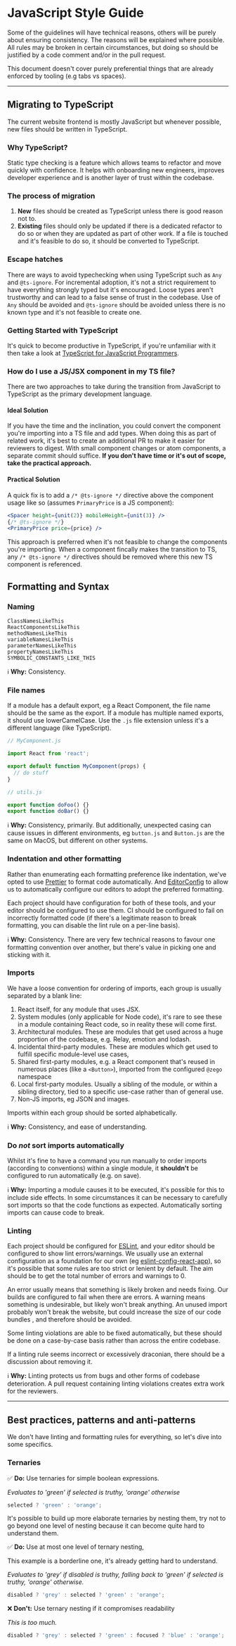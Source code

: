 # JavaScript Style Guide

Some of the guidelines will have technical reasons, others will be purely about ensuring consistency. The reasons will be explained where possible. All rules may be broken in certain circumstances, but doing so should be justified by a code comment and/or in the pull request.

This document doesn't cover purely preferential things that are already enforced by tooling (e.g tabs vs spaces).

---

## Migrating to TypeScript

The current website frontend is mostly JavaScript but whenever possible, new files should be written in TypeScript.

### Why TypeScript?

Static type checking is a feature which allows teams to refactor and move quickly with confidence. It helps with onboarding new engineers, improves developer experience and is another layer of trust within the codebase.

### The process of migration

1. **New** files should be created as TypeScript unless there is good reason not to.
2. **Existing** files should only be updated if there is a dedicated refactor to do so or when they are updated as part of other work. If a file is touched and it's feasible to do so, it should be converted to TypeScript.

### Escape hatches

There are ways to avoid typechecking when using TypeScript such as `Any` and `@ts-ignore`. For incremental adoption, it's not a strict requirement to have everything strongly typed but it's encouraged. Loose types aren't trustworthy and can lead to a false sense of trust in the codebase. Use of `Any` should be avoided and `@ts-ignore` should be avoided unless there is no known type and it's not feasible to create one.

### Getting Started with TypeScript

It's quick to become productive in TypeScript, if you're unfamiliar with it then take a look at [TypeScript for JavaScript Programmers](https://www.typescriptlang.org/docs/handbook/typescript-in-5-minutes.html).

### How do I use a JS/JSX component in my TS file?

There are two approaches to take during the transition from JavaScript to TypeScript as the primary development language.

#### Ideal Solution

If you have the time and the inclination, you could convert the component you're importing into a TS file and add types. When doing this as part of related work, it's best to create an additional PR to make it easier for reviewers to digest. With small component changes or atom components, a separate commit should suffice.
**If you don't have time or it's out of scope, take the practical approach.**

#### Practical Solution

A quick fix is to add a `/* @ts-ignore */` directive above the component usage like so (assumes `PrimaryPrice` is a JS component):

```jsx
<Spacer height={unit(2)} mobileHeight={unit(3)} />
{/* @ts-ignore */}
<PrimaryPrice price={price} />
```

This approach is preferred when it's not feasible to change the components you're importing. When a component fincally makes the transition to TS, any `/* @ts-ignore */` directives should be removed where this new TS component is referenced.

## Formatting and Syntax

### Naming

```
ClassNamesLikeThis
ReactComponentsLikeThis
methodNamesLikeThis
variableNamesLikeThis
parameterNamesLikeThis
propertyNamesLikeThis
SYMBOLIC_CONSTANTS_LIKE_THIS
```

ℹ️ **Why:** Consistency.

### File names

If a module has a default export, eg a React Component, the file name should be the same as the export. If a module has multiple named exports, it should use lowerCamelCase. Use the `.js` file extension unless it's a different language (like TypeScript).

```javascript
// MyComponent.js

import React from 'react';

export default function MyComponent(props) {
  // do stuff
}
```

```javascript
// utils.js

export function doFoo() {}
export function doBar() {}
```

ℹ️ **Why:** Consistency, primarily. But additionally, unexpected casing can cause issues in different environments, eg `button.js` and `Button.js` are the same on MacOS, but different on other systems.

### Indentation and other formatting

Rather than enumerating each formatting preference like indentation, we've opted to use [Prettier](https://prettier.io/) to format code automatically. And [EditorConfig](https://editorconfig.org/) to allow us to automatically configure our editors to adopt the preferred formatting.

Each project should have configuration for both of these tools, and your editor should be configured to use them. CI should be configured to fail on incorrectly formatted code (if there's a legitimate reason to break formatting, you can disable the lint rule on a per-line basis).

ℹ️ **Why:** Consistency. There are very few technical reasons to favour one formatting convention over another, but there's value in picking one and sticking with it.

### Imports

We have a loose convention for ordering of imports, each group is usually separated by a blank line:

1. React itself, for any module that uses JSX.
2. System modules (only applicable for Node code), it's rare to see these in a module containing React code, so in reality these will come first.
3. Architectural modules. These are modules that get used across a huge proportion of the codebase, e.g. Relay, emotion and lodash.
4. Incidental third-party modules. These are modules which get used to fulfill specific module-level use cases,
5. Shared first-party modules, e.g. a React component that's reused in numerous places (like a `<Button>`), imported from the configured `@zego` namespace
6. Local first-party modules. Usually a sibling of the module, or within a sibling directory, tied to a specific use-case rather than of general use.
7. Non-JS imports, eg JSON and images.

Imports within each group should be sorted alphabetically.

ℹ️ **Why:** Consistency, and ease of understanding.

### Do _not_ sort imports automatically

Whilst it's fine to have a command you run manually to order imports (according to conventions) within a single module, it **shouldn't** be configured to run automatically (e.g. on save).

ℹ️ **Why:** Importing a module causes it to be executed, it's possible for this to include side effects. In some circumstances it can be necessary to carefully sort imports so that the code functions as expected. Automatically sorting imports can cause code to break.

### Linting

Each project should be configured for [ESLint](https://eslint.org/), and your editor should be configured to show lint errors/warnings. We usually use an external configuration as a foundation for our own (eg [eslint-config-react-app](https://www.npmjs.com/package/eslint-config-react-app)), so it's possible that some rules are too strict or lenient by default. The aim should be to get the total number of errors and warnings to 0.

An error usually means that something is likely broken and needs fixing. Our builds are configured to fail when there are errors. A warning means something is undesirable, but likely won't break anything. An unused import probably won't break the website, but could increase the size of our code bundles , and therefore should be avoided.

Some linting violations are able to be fixed automatically, but these should be done on a case-by-case basis rather than across the entire codebase.

If a linting rule seems incorrect or excessively draconian, there should be a discussion about removing it.

ℹ️ **Why:** Linting protects us from bugs and other forms of codebase deterioration. A pull request containing linting violations creates extra work for the reviewers.

---

## Best practices, patterns and anti-patterns

We don't have linting and formatting rules for everything, so let's
dive into some specifics.

### Ternaries

✅ **Do:** Use ternaries for simple boolean expressions.

_Evaluates to 'green' if selected is truthy, 'orange' otherwise_

```javascript
selected ? 'green' : 'orange';
```

It's possible to build up more elaborate ternaries by nesting them, try not to go beyond one level of nesting because it can become quite hard to understand them.

✅ **Do:** Use at most one level of ternary nesting,

This example is a borderline one, it's already getting hard to understand.

_Evaluates to 'grey' if disabled is truthy, falling back to 'green' if selected is truthy, 'orange' otherwise._

```javascript
disabled ? 'grey' : selected ? 'green' : 'orange';
```

❌ **Don't:** Use ternary nesting if it compromises readability

_This is too much._

```javascript
disabled ? 'grey' : selected ? 'green' : focused ? 'blue' : 'orange';
```
